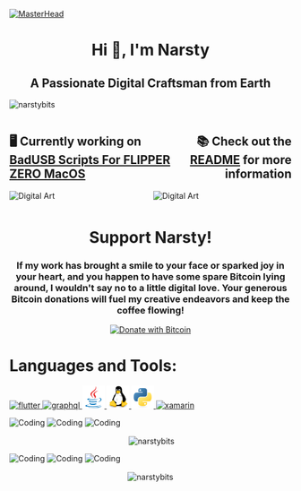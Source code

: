 [![MasterHead](https://botanicalpaperworks.com/wp-content/uploads/legacy/EarthBanner.jpg)](https://github.com/narstybits)
<h1 align="center">Hi 👋, I'm Narsty</h1>
<h2 align="center">A Passionate Digital Craftsman from Earth</h3>

<p align="left"> <img src="https://komarev.com/ghpvc/?username=narstybits&label=Profile%20views&color=0e75b6&style=flat" alt="narstybits" /> </p>
<div style="display: flex; justify-content: space-between; align-items: center;">
  <h2 style="text-align: left;">🖥️ Currently working on <a href="https://github.com/narstybits/MacOS-DuckyScripts">BadUSB Scripts For FLIPPER ZERO MacOS</a></h2>
  <h2 style="text-align: right;">📚 Check out the <a href="https://github.com/narstybits/MacOS-DuckyScripts/blob/main/README.md">README</a> for more information</h2>
</div>

   
<div style="display: grid; grid-template-columns: repeat(auto-fit, minmax(200px, 1fr)); grid-gap: 10px;">
  

  
  
  <img src="https://media.giphy.com/media/YoWU8YpMx46ECcLwNx/giphy.gif" alt="Digital Art" style="width: 45%;">
 <img src="https://media.giphy.com/media/3oKIPic2BnoVZkRla8/giphy.gif" alt="Digital Art" style="width: 45%;">
  <h>
</div>





















  

  
  
  <div style="text-align: center;">
  <h1>Support Narsty!</h1>
  <h3>If my work has brought a smile to your face or sparked joy in your heart, and you happen to have some spare Bitcoin lying around, I wouldn't say no to a little digital love. Your generous Bitcoin donations will fuel my creative endeavors and keep the coffee flowing!</h3>
  
  <a href="https://www.blockonomics.co/pay-url/5106312c7ce343bb">
    <img src="https://www.opennode.com/blog/wp-content/uploads/2020/04/donate-button-small-1.png" alt="Donate with Bitcoin" width="290">
  <a>
<div>

  
</div>




<h1 align="left">Languages and Tools:</h3>
<p align="left"> <a href="https://flutter.dev" target="_blank" rel="noreferrer"> <img src="https://www.vectorlogo.zone/logos/flutterio/flutterio-icon.svg" alt="flutter" width="40" height="40"/> </a> <a href="https://graphql.org" target="_blank" rel="noreferrer"> <img src="https://www.vectorlogo.zone/logos/graphql/graphql-icon.svg" alt="graphql" width="40" height="40"/> </a> <a href="https://www.java.com" target="_blank" rel="noreferrer"> <img src="https://raw.githubusercontent.com/devicons/devicon/master/icons/java/java-original.svg" alt="java" width="40" height="40"/> </a> <a href="https://www.linux.org/" target="_blank" rel="noreferrer"> <img src="https://raw.githubusercontent.com/devicons/devicon/master/icons/linux/linux-original.svg" alt="linux" width="40" height="40"/> </a> <a href="https://www.python.org" target="_blank" rel="noreferrer"> <img src="https://raw.githubusercontent.com/devicons/devicon/master/icons/python/python-original.svg" alt="python" width="40" height="40"/> </a> <a href="https://dotnet.microsoft.com/apps/xamarin" target="_blank" rel="noreferrer"> <img src="https://raw.githubusercontent.com/detain/svg-logos/780f25886640cef088af994181646db2f6b1a3f8/svg/xamarin.svg" alt="xamarin" width="40" height="40"/> </a> </p>

<div align="left">
  <img alt="Coding" width="150" src="https://thumbs.gfycat.com/KindDistortedIrrawaddydolphin-size_restricted.gif">
  <img alt="Coding" width="150" src="https://thumbs.gfycat.com/KindDistortedIrrawaddydolphin-size_restricted.gif">
  <img alt="Coding" width="150" src="https://thumbs.gfycat.com/KindDistortedIrrawaddydolphin-size_restricted.gif">
</div>
    
<p>&nbsp;<img align="center" src="https://github-readme-stats.vercel.app/api?username=narstybits&show_icons=true&locale=en" alt="narstybits" /></p>

 <div align="left">
  <img alt="Coding" width="150" src="https://thumbs.gfycat.com/KindDistortedIrrawaddydolphin-size_restricted.gif">
  <img alt="Coding" width="150" src="https://thumbs.gfycat.com/KindDistortedIrrawaddydolphin-size_restricted.gif">
  <img alt="Coding" width="150" src="https://thumbs.gfycat.com/KindDistortedIrrawaddydolphin-size_restricted.gif">
</div>   
<p><img align="center" src="https://github-readme-streak-stats.herokuapp.com/?user=narstybits&" alt="narstybits" /></p>

